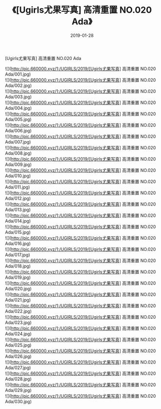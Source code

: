 ﻿---
layout: post
title:  《[Ugirls尤果写真] 高清重置 NO.020 Ada》
date:   2019-01-28
img: http://pic.660000.xyz/1:/UGIRLS/2019/[Ugirls尤果写真] 高清重置 NO.020 Ada/000.jpg
categories: [美女, 清纯, 唯美]
---

[Ugirls尤果写真] 高清重置 NO.020 Ada

 ![](http://pic.660000.xyz/1:/UGIRLS/2019/[Ugirls尤果写真] 高清重置 NO.020 Ada/001.jpg) <br>![](http://pic.660000.xyz/1:/UGIRLS/2019/[Ugirls尤果写真] 高清重置 NO.020 Ada/002.jpg) <br>![](http://pic.660000.xyz/1:/UGIRLS/2019/[Ugirls尤果写真] 高清重置 NO.020 Ada/003.jpg) <br>![](http://pic.660000.xyz/1:/UGIRLS/2019/[Ugirls尤果写真] 高清重置 NO.020 Ada/004.jpg) <br>![](http://pic.660000.xyz/1:/UGIRLS/2019/[Ugirls尤果写真] 高清重置 NO.020 Ada/005.jpg) <br>![](http://pic.660000.xyz/1:/UGIRLS/2019/[Ugirls尤果写真] 高清重置 NO.020 Ada/006.jpg) <br>![](http://pic.660000.xyz/1:/UGIRLS/2019/[Ugirls尤果写真] 高清重置 NO.020 Ada/007.jpg) <br>![](http://pic.660000.xyz/1:/UGIRLS/2019/[Ugirls尤果写真] 高清重置 NO.020 Ada/008.jpg) <br>![](http://pic.660000.xyz/1:/UGIRLS/2019/[Ugirls尤果写真] 高清重置 NO.020 Ada/009.jpg) <br>![](http://pic.660000.xyz/1:/UGIRLS/2019/[Ugirls尤果写真] 高清重置 NO.020 Ada/010.jpg) <br>![](http://pic.660000.xyz/1:/UGIRLS/2019/[Ugirls尤果写真] 高清重置 NO.020 Ada/011.jpg) <br>![](http://pic.660000.xyz/1:/UGIRLS/2019/[Ugirls尤果写真] 高清重置 NO.020 Ada/012.jpg) <br>![](http://pic.660000.xyz/1:/UGIRLS/2019/[Ugirls尤果写真] 高清重置 NO.020 Ada/013.jpg) <br>![](http://pic.660000.xyz/1:/UGIRLS/2019/[Ugirls尤果写真] 高清重置 NO.020 Ada/014.jpg) <br>![](http://pic.660000.xyz/1:/UGIRLS/2019/[Ugirls尤果写真] 高清重置 NO.020 Ada/015.jpg) <br>![](http://pic.660000.xyz/1:/UGIRLS/2019/[Ugirls尤果写真] 高清重置 NO.020 Ada/016.jpg) <br>![](http://pic.660000.xyz/1:/UGIRLS/2019/[Ugirls尤果写真] 高清重置 NO.020 Ada/017.jpg) <br>![](http://pic.660000.xyz/1:/UGIRLS/2019/[Ugirls尤果写真] 高清重置 NO.020 Ada/018.jpg) <br>![](http://pic.660000.xyz/1:/UGIRLS/2019/[Ugirls尤果写真] 高清重置 NO.020 Ada/019.jpg) <br>![](http://pic.660000.xyz/1:/UGIRLS/2019/[Ugirls尤果写真] 高清重置 NO.020 Ada/020.jpg) <br>![](http://pic.660000.xyz/1:/UGIRLS/2019/[Ugirls尤果写真] 高清重置 NO.020 Ada/021.jpg) <br>![](http://pic.660000.xyz/1:/UGIRLS/2019/[Ugirls尤果写真] 高清重置 NO.020 Ada/022.jpg) <br>![](http://pic.660000.xyz/1:/UGIRLS/2019/[Ugirls尤果写真] 高清重置 NO.020 Ada/023.jpg) <br>![](http://pic.660000.xyz/1:/UGIRLS/2019/[Ugirls尤果写真] 高清重置 NO.020 Ada/024.jpg) <br>![](http://pic.660000.xyz/1:/UGIRLS/2019/[Ugirls尤果写真] 高清重置 NO.020 Ada/025.jpg) <br>![](http://pic.660000.xyz/1:/UGIRLS/2019/[Ugirls尤果写真] 高清重置 NO.020 Ada/026.jpg) <br>![](http://pic.660000.xyz/1:/UGIRLS/2019/[Ugirls尤果写真] 高清重置 NO.020 Ada/027.jpg) <br>![](http://pic.660000.xyz/1:/UGIRLS/2019/[Ugirls尤果写真] 高清重置 NO.020 Ada/028.jpg) <br>![](http://pic.660000.xyz/1:/UGIRLS/2019/[Ugirls尤果写真] 高清重置 NO.020 Ada/029.jpg) <br>![](http://pic.660000.xyz/1:/UGIRLS/2019/[Ugirls尤果写真] 高清重置 NO.020 Ada/030.jpg) <br>